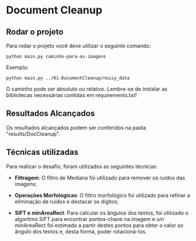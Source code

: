 # Document Cleanup

## Rodar o projeto

Para rodar o projeto você deve utilizar o seguinte comando:

```
python main.py caminho-para-as-imagens
```

Exemplo:

```
python main.py ../01-DocumentCleanup/noisy_data
```

O caminho pode ser absoluto ou relativo. Lembre-se de instalar as bibliotecas necessárias contidas em requirements.txt!

## Resultados Alcançados

Os resultados alcançados podem ser conferidos na pasta "results/DocCleanup".

## Técnicas utilizadas

Para realizar o desafio, foram utilizados as seguintes técnicas:

- <b>Filtragem</b>: O filtro de Mediana foi utilizado para remover os ruídos das imagens;

- <b>Operações Morfológicas</b>: O filtro morfológico foi utilizado para refinar a eliminação de ruídos e destacar os dígitos;

- <b>SIFT e minAreaRect</b>: Para calcular os ângulos dos textos, foi utilizado o algoritmo SIFT para encontrar pontos-chave na imagem e um minAreaRect foi estimado a partir destes pontos para obter o valor so ângulo dos textos e, desta forma, poder rotacioná-los.
